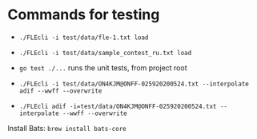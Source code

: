 # Commands for testing

* `./FLEcli -i test/data/fle-1.txt load`
* `./FLEcli -i test/data/sample_contest_ru.txt load`
* `go test ./...` runs the unit tests, from project root

* `./FLEcli -i test/data/ON4KJM@ONFF-025920200524.txt --interpolate adif --wwff --overwrite`
* `./FLEcli adif -i=test/data/ON4KJM@ONFF-025920200524.txt --interpolate --wwff --overwrite`

Install Bats: `brew install bats-core`
